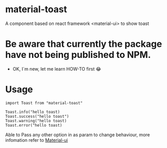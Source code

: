 # material-toast
A component based on react framework &lt;material-ui&gt; to show toast

# Be aware that currently the package have not being published to NPM. 
- OK, I`m new, let me learn HOW-TO first 😂

# Usage
```
import Toast from "material-toast"

Toast.info("hello toast)
Toast.success("hello toast")
Toast.warning("hello toast)
Toast.error("hello toast)
```

Able to Pass any other option in as param to change behaviour, more infomation refer to [Material-ui](https://material-ui.com/api/snackbar/)
